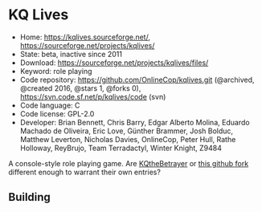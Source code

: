# KQ Lives

- Home: https://kqlives.sourceforge.net/, https://sourceforge.net/projects/kqlives/
- State: beta, inactive since 2011
- Download: https://sourceforge.net/projects/kqlives/files/
- Keyword: role playing
- Code repository: https://github.com/OnlineCop/kqlives.git (@archived, @created 2016, @stars 1, @forks 0), https://svn.code.sf.net/p/kqlives/code (svn)
- Code language: C
- Code license: GPL-2.0
- Developer: Brian Bennett, Chris Barry, Edgar Alberto Molina, Eduardo Machado de Oliveira, Eric Love, Günther Brammer, Josh Bolduc, Matthew Leverton, Nicholas Davies, OnlineCop, Peter Hull, Rathe Holloway, ReyBrujo, Team Terradactyl, Winter Knight, Z9484

A console-style role playing game.
Are [KQtheBetrayer](https://sourceforge.net/projects/kqthebetrayer/) or [this github fork](https://github.com/OnlineCop/kq-fork) different enough to
warrant their own entries?

## Building
